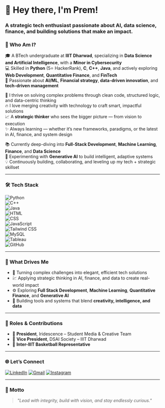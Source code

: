 # 👋 Hey there, I'm Prem!

### A strategic tech enthusiast passionate about AI, data science, finance, and building solutions that make an impact.


### 🌟 Who Am I?

🎓 A BTech undergraduate at **IIIT Dharwad**, specializing in **Data Science and Artificial Intelligence**, with a **Minor in Cybersecurity**  
💻 Skilled in **Python** (5⭐ HackerRank), **C**, **C++**, **Java**, and actively exploring **Web Development**, **Quantitative Finance**, and **FinTech**  
🚀 Passionate about **AI/ML**, **Financial strategy**, **data-driven innovation**, and **tech-driven management**  


🧠 I thrive on solving complex problems through clean code, structured logic, and data-centric thinking  
🔥 I love merging creativity with technology to craft smart, impactful solutions  
📈 A **strategic thinker** who sees the bigger picture — from vision to execution  
✨ Always learning — whether it’s new frameworks, paradigms, or the latest in AI, finance, and system design  


📚 Currently deep-diving into **Full-Stack Development**, **Machine Learning**, **Finance**, and **Data Science**  
🤖 Experimenting with **Generative AI** to build intelligent, adaptive systems  
💡 Continuously building, collaborating, and leveling up my tech + strategic skillset  

---

### 🛠️ Tech Stack

![Python](https://img.shields.io/badge/-Python-05122A?style=flat&logo=python)  
![C++](https://img.shields.io/badge/-C++-05122A?style=flat&logo=c%2B%2B)  
![Java](https://img.shields.io/badge/-Java-05122A?style=flat&logo=java)  
![HTML](https://img.shields.io/badge/-HTML-05122A?style=flat&logo=html5)  
![CSS](https://img.shields.io/badge/-CSS-05122A?style=flat&logo=css3)  
![JavaScript](https://img.shields.io/badge/-JavaScript-05122A?style=flat&logo=javascript)  
![Tailwind CSS](https://img.shields.io/badge/-Tailwind-05122A?style=flat&logo=tailwind-css)  
![MySQL](https://img.shields.io/badge/-MySQL-05122A?style=flat&logo=mysql)  
![Tableau](https://img.shields.io/badge/-Tableau-05122A?style=flat&logo=tableau)  
![GitHub](https://img.shields.io/badge/-GitHub-05122A?style=flat&logo=github)

---

### 🚀 What Drives Me

- 🧠 Turning complex challenges into elegant, efficient tech solutions  
- 💹 Applying strategic thinking in AI, finance, and data to create real-world impact  
- ⚙️ Exploring **Full Stack Development**, **Machine Learning**, **Quantitative Finance**, and **Generative AI**  
- 🔭 Building tools and systems that blend **creativity, intelligence, and data**

---

### 🎯 Roles & Contributions


- 🎨 **President**, Iridescence – Student Media & Creative Team  
- 🧭 **Vice President**, DSAI Society – IIIT Dharwad
- 🏀 **Inter-IIIT Basketball Representative**

---

### 🌐 Let’s Connect

<p align="left">
  <a href="https://www.linkedin.com/in/prem-sagar-t-k/" target="_blank"><img alt="LinkedIn" src="https://img.shields.io/badge/LinkedIn-blue?style=flat&logo=linkedin"></a>
  <a href="mailto:premsagartk@gmail.com" target="_blank"><img alt="Gmail" src="https://img.shields.io/badge/Gmail-red?style=flat&logo=gmail"></a>
  <a href="https://www.instagram.com/premsagar.tk/" target="_blank"><img alt="Instagram" src="https://img.shields.io/badge/Instagram-purple?style=flat&logo=instagram"></a>
</p>

---

### 💬 Motto

> _"Lead with integrity, build with vision, and stay endlessly curious."_

